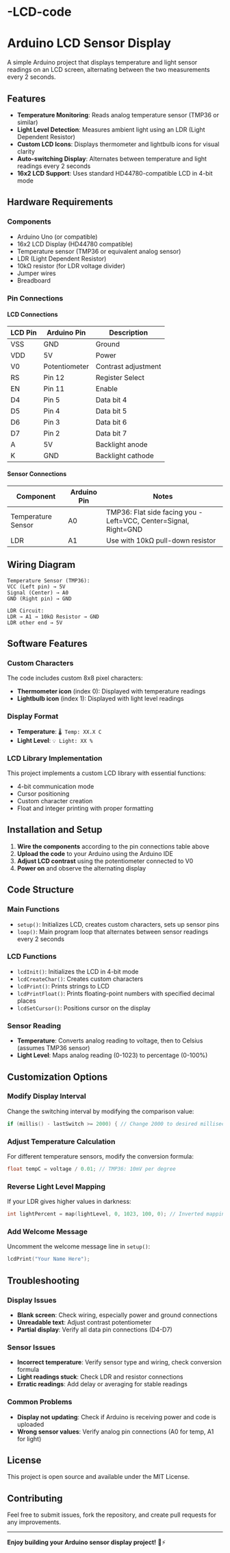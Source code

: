 # -LCD-code
# Arduino LCD Sensor Display

A simple Arduino project that displays temperature and light sensor readings on an LCD screen, alternating between the two measurements every 2 seconds.

## Features

- **Temperature Monitoring**: Reads analog temperature sensor (TMP36 or similar)
- **Light Level Detection**: Measures ambient light using an LDR (Light Dependent Resistor)
- **Custom LCD Icons**: Displays thermometer and lightbulb icons for visual clarity
- **Auto-switching Display**: Alternates between temperature and light readings every 2 seconds
- **16x2 LCD Support**: Uses standard HD44780-compatible LCD in 4-bit mode

## Hardware Requirements

### Components
- Arduino Uno (or compatible)
- 16x2 LCD Display (HD44780 compatible)
- Temperature sensor (TMP36 or equivalent analog sensor)
- LDR (Light Dependent Resistor)
- 10kΩ resistor (for LDR voltage divider)
- Jumper wires
- Breadboard

### Pin Connections

#### LCD Connections
| LCD Pin | Arduino Pin | Description |
|---------|-------------|-------------|
| VSS     | GND         | Ground |
| VDD     | 5V          | Power |
| V0      | Potentiometer | Contrast adjustment |
| RS      | Pin 12      | Register Select |
| EN      | Pin 11      | Enable |
| D4      | Pin 5       | Data bit 4 |
| D5      | Pin 4       | Data bit 5 |
| D6      | Pin 3       | Data bit 6 |
| D7      | Pin 2       | Data bit 7 |
| A       | 5V          | Backlight anode |
| K       | GND         | Backlight cathode |

#### Sensor Connections
| Component | Arduino Pin | Notes |
|-----------|-------------|-------|
| Temperature Sensor | A0 | TMP36: Flat side facing you - Left=VCC, Center=Signal, Right=GND |
| LDR | A1 | Use with 10kΩ pull-down resistor |

## Wiring Diagram

```
Temperature Sensor (TMP36):
VCC (Left pin) → 5V
Signal (Center) → A0
GND (Right pin) → GND

LDR Circuit:
LDR → A1 → 10kΩ Resistor → GND
LDR other end → 5V
```

## Software Features

### Custom Characters
The code includes custom 8x8 pixel characters:
- **Thermometer icon** (index 0): Displayed with temperature readings
- **Lightbulb icon** (index 1): Displayed with light level readings

### Display Format
- **Temperature**: `🌡 Temp: XX.X C`
- **Light Level**: `💡 Light: XX %`

### LCD Library Implementation
This project implements a custom LCD library with essential functions:
- 4-bit communication mode
- Cursor positioning
- Custom character creation
- Float and integer printing with proper formatting

## Installation and Setup

1. **Wire the components** according to the pin connections table above
2. **Upload the code** to your Arduino using the Arduino IDE
3. **Adjust LCD contrast** using the potentiometer connected to V0
4. **Power on** and observe the alternating display

## Code Structure

### Main Functions
- `setup()`: Initializes LCD, creates custom characters, sets up sensor pins
- `loop()`: Main program loop that alternates between sensor readings every 2 seconds

### LCD Functions
- `lcdInit()`: Initializes the LCD in 4-bit mode
- `lcdCreateChar()`: Creates custom characters
- `lcdPrint()`: Prints strings to LCD
- `lcdPrintFloat()`: Prints floating-point numbers with specified decimal places
- `lcdSetCursor()`: Positions cursor on the display

### Sensor Reading
- **Temperature**: Converts analog reading to voltage, then to Celsius (assumes TMP36 sensor)
- **Light Level**: Maps analog reading (0-1023) to percentage (0-100%)

## Customization Options

### Modify Display Interval
Change the switching interval by modifying the comparison value:
```cpp
if (millis() - lastSwitch >= 2000) { // Change 2000 to desired milliseconds
```

### Adjust Temperature Calculation
For different temperature sensors, modify the conversion formula:
```cpp
float tempC = voltage / 0.01; // TMP36: 10mV per degree
```

### Reverse Light Level Mapping
If your LDR gives higher values in darkness:
```cpp
int lightPercent = map(lightLevel, 0, 1023, 100, 0); // Inverted mapping
```

### Add Welcome Message
Uncomment the welcome message line in `setup()`:
```cpp
lcdPrint("Your Name Here");
```

## Troubleshooting

### Display Issues
- **Blank screen**: Check wiring, especially power and ground connections
- **Unreadable text**: Adjust contrast potentiometer
- **Partial display**: Verify all data pin connections (D4-D7)

### Sensor Issues
- **Incorrect temperature**: Verify sensor type and wiring, check conversion formula
- **Light readings stuck**: Check LDR and resistor connections
- **Erratic readings**: Add delay or averaging for stable readings

### Common Problems
- **Display not updating**: Check if Arduino is receiving power and code is uploaded
- **Wrong sensor values**: Verify analog pin connections (A0 for temp, A1 for light)

## License

This project is open source and available under the MIT License.

## Contributing

Feel free to submit issues, fork the repository, and create pull requests for any improvements.

---

**Enjoy building your Arduino sensor display project!** 🔧⚡
